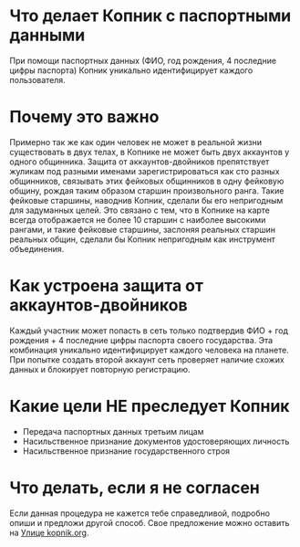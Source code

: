 # Что делает Копник с паспортными данными

При помощи паспортных данных (ФИО, год рождения, 4 последние цифры паспорта) Копник уникально идентифицирует каждого пользователя. 

# Почему это важно

Примерно так же как один человек не может в реальной жизни существовать в двух телах, в Копнике не может быть двух аккаунтов у одного общинника. Защита от аккаунтов-двойников препятствует жуликам под разными именами зарегистрироваться как сто разных общинников, связывать этих фейковых общинников в одну фейковую общину, рождая таким образом старшин произвольного ранга. Такие фейковые старшины, наводнив Копник, сделали бы его непригодным для задуманных целей. Это связано с тем, что в Копнике на карте всегда отображается не более 10 старшин с наиболее высокими рангами, и такие фейковые старшины, заслоняя реальных старшин реальных общин, сделали бы Копник непригодным как инструмент объединения.

# Как устроена защита от аккаунтов-двойников

Каждый участник может попасть в сеть только подтвердив ФИО + год рождения + 4 последние цифры паспорта своего государства. Эта комбинация уникально идентифицирует каждого человека на планете. При попытке создать второй аккаунт сеть проверяет наличие схожих данных и блокирует повторную регистрацию.

# Какие цели НЕ преследует Копник

 - Передача паспортных данных третьим лицам
 - Насильственное признание документов удостоверяющих личность
 - Насильственное признание государственного строя

# Что делать, если я не согласен

Если данная процедура не кажется тебе справедливой, подробно опиши и предложи другой способ. Свое предложение можно оставить на [Улице kopnik.org](https://vk.me/join/gPg9/g6wjgknBe034BdDdOdcjvU1MtJKZ7o=).
